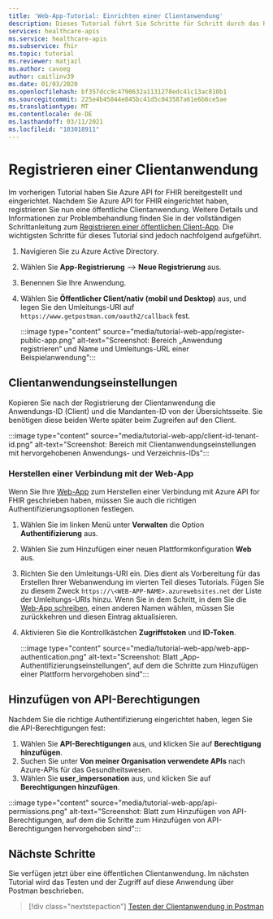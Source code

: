```yaml
---
title: 'Web-App-Tutorial: Einrichten einer Clientanwendung'
description: Dieses Tutorial führt Sie Schritte für Schritt durch das Registrieren einer öffentlichen Anwendung als Vorbereitung für das Bereitstellen einer Webanwendung.
services: healthcare-apis
ms.service: healthcare-apis
ms.subservice: fhir
ms.topic: tutorial
ms.reviewer: matjazl
ms.author: cavoeg
author: caitlinv39
ms.date: 01/03/2020
ms.openlocfilehash: bf357dcc9c4790632a1131278edc41c13ac810b1
ms.sourcegitcommit: 225e4b45844e845bc41d5c043587a61e6b6ce5ae
ms.translationtype: MT
ms.contentlocale: de-DE
ms.lasthandoff: 03/11/2021
ms.locfileid: "103018911"
---
```

# <a name="client-application-registration"></a>Registrieren einer Clientanwendung
Im vorherigen Tutorial haben Sie Azure API for FHIR bereitgestellt und eingerichtet. Nachdem Sie Azure API for FHIR eingerichtet haben, registrieren Sie nun eine öffentliche Clientanwendung. Weitere Details und Informationen zur Problembehandlung finden Sie in der vollständigen Schrittanleitung zum [Registrieren einer öffentlichen Client-App](register-public-azure-ad-client-app.md). Die wichtigsten Schritte für dieses Tutorial sind jedoch nachfolgend aufgeführt.

1. Navigieren Sie zu Azure Active Directory.
1. Wählen Sie **App-Registrierung** --> **Neue Registrierung** aus.
1. Benennen Sie Ihre Anwendung.
1. Wählen Sie **Öffentlicher Client/nativ (mobil und Desktop)** aus, und legen Sie den Umleitungs-URI auf `https://www.getpostman.com/oauth2/callback` fest.

   :::image type="content" source="media/tutorial-web-app/register-public-app.png" alt-text="Screenshot: Bereich „Anwendung registrieren“ und Name und Umleitungs-URL einer Beispielanwendung":::

## <a name="client-application-settings"></a>Clientanwendungseinstellungen

Kopieren Sie nach der Registrierung der Clientanwendung die Anwendungs-ID (Client) und die Mandanten-ID von der Übersichtsseite. Sie benötigen diese beiden Werte später beim Zugreifen auf den Client.

:::image type="content" source="media/tutorial-web-app/client-id-tenant-id.png" alt-text="Screenshot: Bereich mit Clientanwendungseinstellungen mit hervorgehobenen Anwendungs- und Verzeichnis-IDs":::

### <a name="connect-with-web-app"></a>Herstellen einer Verbindung mit der Web-App

Wenn Sie Ihre [Web-App](tutorial-web-app-write-web-app.md) zum Herstellen einer Verbindung mit Azure API for FHIR geschrieben haben, müssen Sie auch die richtigen Authentifizierungsoptionen festlegen. 

1. Wählen Sie im linken Menü unter **Verwalten** die Option **Authentifizierung** aus. 

1. Wählen Sie zum Hinzufügen einer neuen Plattformkonfiguration **Web** aus.

1. Richten Sie den Umleitungs-URI ein. Dies dient als Vorbereitung für das Erstellen Ihrer Webanwendung im vierten Teil dieses Tutorials. Fügen Sie zu diesem Zweck `https://\<WEB-APP-NAME>.azurewebsites.net` der Liste der Umleitungs-URIs hinzu. Wenn Sie in dem Schritt, in dem Sie die [Web-App schreiben](tutorial-web-app-write-web-app.md), einen anderen Namen wählen, müssen Sie zurückkehren und diesen Eintrag aktualisieren.

1. Aktivieren Sie die Kontrollkästchen **Zugriffstoken** und **ID-Token**.

   :::image type="content" source="media/tutorial-web-app/web-app-authentication.png" alt-text="Screenshot: Blatt „App-Authentifizierungseinstellungen“, auf dem die Schritte zum Hinzufügen einer Plattform hervorgehoben sind":::

## <a name="add-api-permissions"></a>Hinzufügen von API-Berechtigungen

Nachdem Sie die richtige Authentifizierung eingerichtet haben, legen Sie die API-Berechtigungen fest:

1. Wählen Sie **API-Berechtigungen** aus, und klicken Sie auf **Berechtigung hinzufügen**.
1. Suchen Sie unter **Von meiner Organisation verwendete APIs** nach Azure-APIs für das Gesundheitswesen.
1. Wählen Sie **user_impersonation** aus, und klicken Sie auf **Berechtigungen hinzufügen**.

:::image type="content" source="media/tutorial-web-app/api-permissions.png" alt-text="Screenshot: Blatt zum Hinzufügen von API-Berechtigungen, auf dem die Schritte zum Hinzufügen von API-Berechtigungen hervorgehoben sind":::

## <a name="next-steps"></a>Nächste Schritte
Sie verfügen jetzt über eine öffentlichen Clientanwendung. Im nächsten Tutorial wird das Testen und der Zugriff auf diese Anwendung über Postman beschrieben.

>[!div class="nextstepaction"]
>[Testen der Clientanwendung in Postman](tutorial-web-app-test-postman.md)
